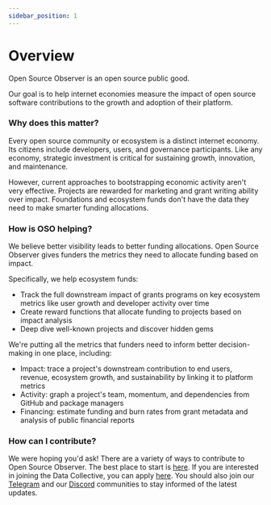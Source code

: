 ```yaml
---
sidebar_position: 1
---
```


# Overview

Open Source Observer is an open source public good.

Our goal is to help internet economies measure the impact of open source software contributions to the growth and adoption of their platform.

### Why does this matter?

Every open source community or ecosystem is a distinct internet economy. Its citizens include developers, users, and governance participants. Like any economy, strategic investment is critical for sustaining growth, innovation, and maintenance.

However, current approaches to bootstrapping economic activity aren't very effective. Projects are rewarded for marketing and grant writing ability over impact. Foundations and ecosystem funds don't have the data they need to make smarter funding allocations.

### How is OSO helping?

We believe better visibility leads to better funding allocations. Open Source Observer gives funders the metrics they need to allocate funding based on impact.

Specifically, we help ecosystem funds:

- Track the full downstream impact of grants programs on key ecosystem metrics like user growth and developer activity over time
- Create reward functions that allocate funding to projects based on impact analysis
- Deep dive well-known projects and discover hidden gems

We're putting all the metrics that funders need to inform better decision-making in one place, including:

- Impact: trace a project's downstream contribution to end users, revenue, ecosystem growth, and sustainability by linking it to platform metrics
- Activity: graph a project's team, momentum, and dependencies from GitHub and package managers
- Financing: estimate funding and burn rates from grant metadata and analysis of public financial reports

### How can I contribute?

We were hoping you'd ask! There are a variety of ways to contribute to Open Source Observer. The best place to start is [here](./contribute/intro). If you are interested in joining the Data Collective, you can apply [here](https://www.kariba.network). You should also join our [Telegram](https://t.me/opensourceobserver) and our [Discord](https://www.opensource.observer/discord) communities to stay informed of the latest updates.
